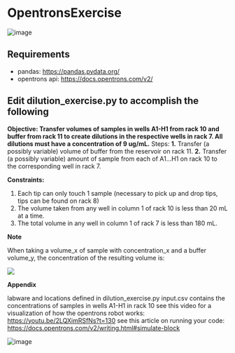 # OpentronsExercise
![image](https://user-images.githubusercontent.com/25331992/167935108-5e467555-71b7-4dcc-a207-43f5320f864b.png)

## Requirements

- pandas: https://pandas.pydata.org/
- opentrons api: https://docs.opentrons.com/v2/

## Edit dilution_exercise.py to accomplish the following
**Objective: Transfer volumes of samples in wells A1-H1 from rack 10 and buffer from rack 11 to create dilutions in the respective wells in rack 7. All dilutions must have a concentration of 9 ug/mL.**
Steps:
**1.** Transfer (a possibly variable) volume of buffer from the reservoir on rack 11.
**2.** Transfer (a possibly variable) amount of sample from each of A1...H1 on rack 10 to the corresponding well in rack 7.

**Constraints:**
1. Each tip can only touch 1 sample (necessary to pick up and drop tips, tips can be found on rack 8)
2. The volume taken from any well in column 1 of rack 10 is less than 20 mL at a time.
3. The total volume in any well in column 1 of rack 7 is less than 180 mL.

**Note**

When taking a volume_x of sample with concentration_x and a buffer volume_y, the concentration of the resulting volume is:

<img src="https://render.githubusercontent.com/render/math?math=\mathrm{concentration}_z = \mathrm{concentration}_x\times\frac{\mathrm{volume}_x}{\mathrm{volume}_x \oplus \mathrm{volume}_y}">


**Appendix**

labware and locations defined in dilution_exercise.py
input.csv contains the concentrations of samples in wells A1-H1 in rack 10
see this video for a visualization of how the opentrons robot works: https://youtu.be/2LQXimRSfNs?t=130
see this article on running your code: https://docs.opentrons.com/v2/writing.html#simulate-block

![image](https://user-images.githubusercontent.com/25331992/167941364-2682cd35-5af5-4309-b6af-4a8045e976ae.png)
